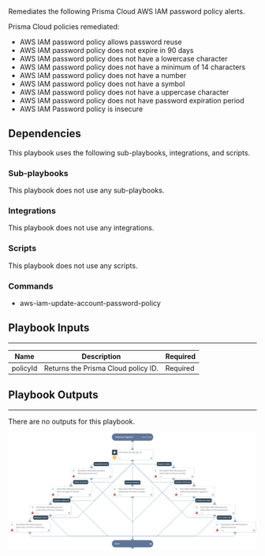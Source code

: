 Remediates the following Prisma Cloud AWS IAM password policy alerts.

Prisma Cloud policies remediated:
- AWS IAM password policy allows password reuse
- AWS IAM password policy does not expire in 90 days
- AWS IAM password policy does not have a lowercase character
- AWS IAM password policy does not have a minimum of 14 characters
- AWS IAM password policy does not have a number
- AWS IAM password policy does not have a symbol
- AWS IAM password policy does not have a uppercase character
- AWS IAM password policy does not have password expiration period
- AWS IAM Password policy is insecure

## Dependencies
This playbook uses the following sub-playbooks, integrations, and scripts.

### Sub-playbooks
This playbook does not use any sub-playbooks.

### Integrations
This playbook does not use any integrations.

### Scripts
This playbook does not use any scripts.

### Commands
* aws-iam-update-account-password-policy

## Playbook Inputs
---

| **Name** | **Description** | **Required** |
| --- | --- | --- | 
| policyId | Returns the Prisma Cloud policy ID. | Required |

## Playbook Outputs
---
There are no outputs for this playbook.

![PCR_AWS_IAM_Password_Policy_Misconfig](https://raw.githubusercontent.com/demisto/content/1bdd5229392bd86f0cc58265a24df23ee3f7e662/docs/images/playbooks/PCR_AWS_IAM_Password_Policy_Misconfig.png)
